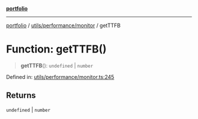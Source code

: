 [**portfolio**](../../../../README.md)

***

[portfolio](../../../../modules.md) / [utils/performance/monitor](../README.md) / getTTFB

# Function: getTTFB()

> **getTTFB**(): `undefined` \| `number`

Defined in: [utils/performance/monitor.ts:245](https://github.com/tnorlund/Portfolio/blob/2979ebedf0e6284a1cb6adcf12ab3868346b9553/portfolio/utils/performance/monitor.ts#L245)

## Returns

`undefined` \| `number`

